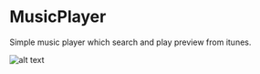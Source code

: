 # MusicPlayer

Simple music player which search and play preview from itunes.

![alt text](https://github.com/egor-starichenkov/images/blob/master/MusicPlayer.ipg)